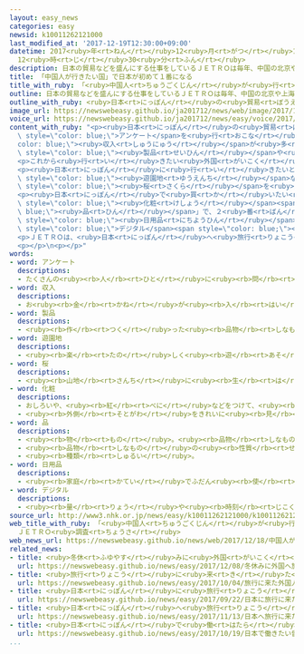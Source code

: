 ```yaml
---
layout: easy_news
categories: easy
newsid: k10011262121000
last_modified_at: '2017-12-19T12:30:00+09:00'
datetime: 2017<ruby>年<rt>ねん</rt></ruby>12<ruby>月<rt>がつ</rt></ruby>19<ruby>日<rt>にち</rt></ruby>
  12<ruby>時<rt>じ</rt></ruby>30<ruby>分<rt>ふん</rt></ruby>
description: 日本の貿易などを盛んにする仕事をしているＪＥＴＲＯは毎年、中国の北京や上海など６つの大きなまちで、アンケートを行っています。
title: 「中国人が行きたい国」で日本が初めて１番になる
title_with_ruby: 「<ruby>中国人<rt>ちゅうごくじん</rt></ruby>が<ruby>行<rt>い</rt></ruby>きたい<ruby>国<rt>くに</rt></ruby>」で<ruby>日本<rt>にっぽん</rt></ruby>が<ruby>初<rt>はじ</rt></ruby>めて１<ruby>番<rt>ばん</rt></ruby>になる
outline: 日本の貿易などを盛んにする仕事をしているＪＥＴＲＯは毎年、中国の北京や上海など６つの大きなまちで、アンケートを行っています。
outline_with_ruby: <ruby>日本<rt>にっぽん</rt></ruby>の<ruby>貿易<rt>ぼうえき</rt></ruby>などを<ruby>盛<rt>さか</rt></ruby>んにする<ruby>仕事<rt>しごと</rt></ruby>をしているＪＥＴＲＯは<ruby>毎年<rt>まいとし</rt></ruby>、<ruby>中国<rt>ちゅうごく</rt></ruby>の<ruby>北京<rt>ぺきん</rt></ruby>や<ruby>上海<rt>しゃんはい</rt></ruby>など６つの<ruby>大<rt>おお</rt></ruby>きなまちで、アンケートを<ruby>行<rt>おこな</rt></ruby>っています。
image_url: https://newswebeasy.github.io/ja201712/news/web/image/2017/12/18/K10011262121_1712180530_1712180531_01_02.jpg
voice_url: https://newswebeasy.github.io/ja201712/news/easy/voice/2017/12/19/k10011262121000.mp3
content_with_ruby: "<p><ruby>日本<rt>にっぽん</rt></ruby>の<ruby>貿易<rt>ぼうえき</rt></ruby>などを<ruby>盛<rt>さか</rt></ruby>んにする<ruby>仕事<rt>しごと</rt></ruby>をしているＪＥＴＲＯは<ruby>毎年<rt>まいとし</rt></ruby>、<ruby>中国<rt>ちゅうごく</rt></ruby>の<ruby>北京<rt>ぺきん</rt></ruby>や<ruby>上海<rt>しゃんはい</rt></ruby>など６つの<ruby>大<rt>おお</rt></ruby>きなまちで、<span\
  \ style=\"color: blue;\">アンケート</span>を<ruby>行<rt>おこな</rt></ruby>っています。<span style=\"\
  color: blue;\"><ruby>収入<rt>しゅうにゅう</rt></ruby></span>が<ruby>多<rt>おお</rt></ruby>い２０<ruby>歳<rt>さい</rt></ruby>から４９<ruby>歳<rt>さい</rt></ruby>までの<ruby>人<rt>ひと</rt></ruby>に、<ruby>外国<rt>がいこく</rt></ruby>の<span\
  \ style=\"color: blue;\"><ruby>製品<rt>せいひん</rt></ruby></span>や<ruby>旅行<rt>りょこう</rt></ruby>などについて<ruby>質問<rt>しつもん</rt></ruby>しています。</p>\n\
  <p>これから<ruby>行<rt>い</rt></ruby>きたい<ruby>外国<rt>がいこく</rt></ruby>はどこか<ruby>聞<rt>き</rt></ruby>くと、<ruby>日本<rt>にっぽん</rt></ruby>が４０．２％で、<ruby>去年<rt>きょねん</rt></ruby>１<ruby>番<rt>ばん</rt></ruby>だったアメリカより<ruby>多<rt>おお</rt></ruby>くなって、<ruby>初<rt>はじ</rt></ruby>めて１<ruby>番<rt>ばん</rt></ruby>になりました。</p>\n\
  <p><ruby>日本<rt>にっぽん</rt></ruby>に<ruby>行<rt>い</rt></ruby>きたいと<ruby>答<rt>こた</rt></ruby>えた<ruby>人<rt>ひと</rt></ruby>に、<ruby>日本<rt>にっぽん</rt></ruby>で<ruby>何<rt>なに</rt></ruby>がしたいか<ruby>聞<rt>き</rt></ruby>くと、１<ruby>番<rt>ばん</rt></ruby>は「<span\
  \ style=\"color: blue;\"><ruby>遊園地<rt>ゆうえんち</rt></ruby></span>などで<ruby>遊<rt>あそ</rt></ruby>ぶ」で６０．８％でした。２<ruby>番<rt>ばん</rt></ruby>は「<ruby>食事<rt>しょくじ</rt></ruby>」で５１．７％、３<ruby>番<rt>ばん</rt></ruby>は「<ruby>買<rt>か</rt></ruby>い<ruby>物<rt>もの</rt></ruby>」で５０．６％、４<ruby>番<rt>ばん</rt></ruby>は「<span\
  \ style=\"color: blue;\"><ruby>桜<rt>さくら</rt></ruby></span>を<ruby>見<rt>み</rt></ruby>る」で４２．３％でした。</p>\n\
  <p><ruby>日本<rt>にっぽん</rt></ruby>で<ruby>買<rt>か</rt></ruby>いたい<ruby>物<rt>もの</rt></ruby>は、１<ruby>番<rt>ばん</rt></ruby>が「<span\
  \ style=\"color: blue;\"><ruby>化粧<rt>けしょう</rt></ruby></span><span style=\"color:\
  \ blue;\"><ruby>品<rt>ひん</rt></ruby></span>」で、２<ruby>番<rt>ばん</rt></ruby>は「<ruby>服<rt>ふく</rt></ruby>や<span\
  \ style=\"color: blue;\"><ruby>日用品<rt>にちようひん</rt></ruby></span>」、３<ruby>番<rt>ばん</rt></ruby>は「<span\
  \ style=\"color: blue;\">デジタル</span><span style=\"color: blue;\"><ruby>製品<rt>せいひん</rt></ruby></span>」、４<ruby>番<rt>ばん</rt></ruby>は「<ruby>食<rt>た</rt></ruby>べ<ruby>物<rt>もの</rt></ruby>」でした。</p>\n\
  <p>ＪＥＴＲＯは、<ruby>日本<rt>にっぽん</rt></ruby>へ<ruby>旅行<rt>りょこう</rt></ruby>に<ruby>来<rt>く</rt></ruby>る<ruby>中国人<rt>ちゅうごくじん</rt></ruby>はもっと<ruby>増<rt>ふ</rt></ruby>えて、<ruby>日本<rt>にっぽん</rt></ruby>で<ruby>使<rt>つか</rt></ruby>うお<ruby>金<rt>かね</rt></ruby>も<ruby>増<rt>ふ</rt></ruby>えそうだと<ruby>言<rt>い</rt></ruby>っています。</p>\n\
  <p></p>\n<p></p>"
words:
- word: アンケート
  descriptions:
  - たくさんの<ruby><rb>人</rb><rt>ひと</rt></ruby>に<ruby><rb>問</rb><rt>と</rt></ruby>い<ruby><rb>合</rb><rt>あ</rt></ruby>わせ、<ruby><rb>答</rb><rt>こた</rt></ruby>えを<ruby><rb>書</rb><rt>か</rt></ruby>いてもらって、<ruby><rb>人</rb><rt>ひと</rt></ruby>の<ruby><rb>考</rb><rt>かんが</rt></ruby>えを<ruby><rb>調</rb><rt>しら</rt></ruby>べる<ruby><rb>方法</rb><rt>ほうほう</rt></ruby>。
- word: 収入
  descriptions:
  - お<ruby><rb>金</rb><rt>かね</rt></ruby>が<ruby><rb>入</rb><rt>はい</rt></ruby>ること。また、そのお<ruby><rb>金</rb><rt>かね</rt></ruby>。
- word: 製品
  descriptions:
  - <ruby><rb>作</rb><rt>つく</rt></ruby>った<ruby><rb>品物</rb><rt>しなもの</rt></ruby>。
- word: 遊園地
  descriptions:
  - <ruby><rb>楽</rb><rt>たの</rt></ruby>しく<ruby><rb>遊</rb><rt>あそ</rt></ruby>べるように、<ruby><rb>遊</rb><rt>あそ</rt></ruby>び<ruby><rb>道具</rb><rt>どうぐ</rt></ruby>などが<ruby><rb>備</rb><rt>そな</rt></ruby>えてある<ruby><rb>所</rb><rt>ところ</rt></ruby>。
- word: 桜
  descriptions:
  - <ruby><rb>山地</rb><rt>さんち</rt></ruby>に<ruby><rb>生</rb><rt>は</rt></ruby>え、<ruby><rb>公園</rb><rt>こうえん</rt></ruby>や<ruby><rb>庭</rb><rt>にわ</rt></ruby>にも<ruby><rb>植</rb><rt>う</rt></ruby>える<ruby><rb>木</rb><rt>き</rt></ruby>。ソメイヨシノ・シダレザクラ・ヤマザクラなど<ruby><rb>種類</rb><rt>しゅるい</rt></ruby>が<ruby><rb>多</rb><rt>おお</rt></ruby>い。<ruby><rb>春</rb><rt>はる</rt></ruby>、うすもも<ruby><rb>色</rb><rt>いろ</rt></ruby>の<ruby><rb>美</rb><rt>うつく</rt></ruby>しい<ruby><rb>花</rb><rt>はな</rt></ruby>が<ruby><rb>咲</rb><rt>さ</rt></ruby>く。<ruby><rb>日本</rb><rt>にっぽん</rt></ruby>の「<ruby><rb>国花</rb><rt>こっか</rt></ruby>」とされる。
- word: 化粧
  descriptions:
  - おしろいや、<ruby><rb>紅</rb><rt>べに</rt></ruby>などをつけて、<ruby><rb>顔</rb><rt>かお</rt></ruby>をきれいに<ruby><rb>見</rb><rt>み</rt></ruby>せること。
  - <ruby><rb>外側</rb><rt>そとがわ</rt></ruby>をきれいに<ruby><rb>見</rb><rt>み</rt></ruby>せること。
- word: 品
  descriptions:
  - <ruby><rb>物</rb><rt>もの</rt></ruby>。<ruby><rb>品物</rb><rt>しなもの</rt></ruby>。
  - <ruby><rb>品物</rb><rt>しなもの</rt></ruby>の<ruby><rb>性質</rb><rt>せいしつ</rt></ruby>。<ruby><rb>品質</rb><rt>ひんしつ</rt></ruby>。
  - <ruby><rb>種類</rb><rt>しゅるい</rt></ruby>。
- word: 日用品
  descriptions:
  - <ruby><rb>家庭</rb><rt>かてい</rt></ruby>でふだん<ruby><rb>使</rb><rt>つか</rt></ruby>う<ruby><rb>品物</rb><rt>しなもの</rt></ruby>。タオル・ちり<ruby><rb>紙</rb><rt>がみ</rt></ruby>など。
- word: デジタル
  descriptions:
  - <ruby><rb>量</rb><rt>りょう</rt></ruby>や<ruby><rb>時刻</rb><rt>じこく</rt></ruby>などを<ruby><rb>数字</rb><rt>すうじ</rt></ruby>で<ruby><rb>表</rb><rt>あらわ</rt></ruby>すこと。
source_url: http://www3.nhk.or.jp/news/easy/k10011262121000/k10011262121000.html
web_title_with_ruby: 「<ruby>中国人<rt>ちゅうごくじん</rt></ruby>が<ruby>行<rt>い</rt></ruby>きたい<ruby>国<rt>くに</rt></ruby>」<ruby>日本<rt>にっぽん</rt></ruby>が<ruby>初<rt>はつ</rt></ruby>の１<ruby>位<rt>い</rt></ruby>に
  ＪＥＴＲＯ<ruby>調査<rt>ちょうさ</rt></ruby>
web_news_url: https://newswebeasy.github.io/news/web/2017/12/18/中国人が行きたい国日本が初の1位に-JETRO調査
related_news:
- title: <ruby>冬休<rt>ふゆやす</rt></ruby>みに<ruby>外国<rt>がいこく</rt></ruby>へ<ruby>旅行<rt>りょこう</rt></ruby>に<ruby>行<rt>い</rt></ruby>く<ruby>人<rt>ひと</rt></ruby>は７０<ruby>万<rt>まん</rt></ruby><ruby>人<rt>にん</rt></ruby><ruby>以上<rt>いじょう</rt></ruby>になりそう
  url: https://newswebeasy.github.io/news/easy/2017/12/08/冬休みに外国へ旅行に行く人は70万人以上になりそう
- title: <ruby>旅行<rt>りょこう</rt></ruby>に<ruby>来<rt>き</rt></ruby>た<ruby>外国人<rt>がいこくじん</rt></ruby>が<ruby>東京<rt>とうきょう</rt></ruby>で<ruby>使<rt>つか</rt></ruby>ったお<ruby>金<rt>かね</rt></ruby>が<ruby>少<rt>すく</rt></ruby>なくなる
  url: https://newswebeasy.github.io/news/easy/2017/10/04/旅行に来た外国人が東京で使ったお金が少なくなる
- title: <ruby>日本<rt>にっぽん</rt></ruby>に<ruby>旅行<rt>りょこう</rt></ruby>に<ruby>来<rt>き</rt></ruby>た<ruby>外国人<rt>がいこくじん</rt></ruby>　<ruby>今年<rt>ことし</rt></ruby>はもう２０００<ruby>万<rt>まん</rt></ruby><ruby>人<rt>にん</rt></ruby><ruby>以上<rt>いじょう</rt></ruby>
  url: https://newswebeasy.github.io/news/easy/2017/09/22/日本に旅行に来た外国人-今年はもう2000万人以上
- title: <ruby>日本<rt>にっぽん</rt></ruby>へ<ruby>旅行<rt>りょこう</rt></ruby>に<ruby>来<rt>き</rt></ruby>た<ruby>外国人<rt>がいこくじん</rt></ruby>が<ruby>今<rt>いま</rt></ruby>まででいちばん<ruby>多<rt>おお</rt></ruby>くなる
  url: https://newswebeasy.github.io/news/easy/2017/11/13/日本へ旅行に来た外国人が今まででいちばん多くなる
- title: <ruby>日本<rt>にっぽん</rt></ruby>で<ruby>働<rt>はたら</rt></ruby>きたい<ruby>留学生<rt>りゅうがくせい</rt></ruby>と<ruby>世界<rt>せかい</rt></ruby>で<ruby>仕事<rt>しごと</rt></ruby>をする<ruby>会社<rt>かいしゃ</rt></ruby>が<ruby>話<rt>はな</rt></ruby>す<ruby>会<rt>かい</rt></ruby>
  url: https://newswebeasy.github.io/news/easy/2017/10/19/日本で働きたい留学生と世界で仕事をする会社が話す会
...
```

